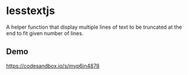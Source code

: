 # lesstextjs <UNDER DEVELOPMENT>
A helper function that display multiple lines of text to be truncated at the end to fit given number of lines.

## Demo
https://codesandbox.io/s/myp6jn4878
